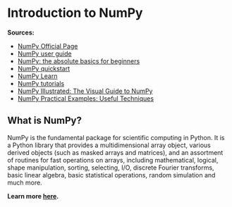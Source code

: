 # Introduction to NumPy

**Sources:**
- [NumPy Official Page](https://numpy.org/)
- [NumPy user guide](https://numpy.org/doc/stable/user/index.html)
- [NumPy: the absolute basics for beginners](https://numpy.org/doc/stable/user/absolute_beginners.html)
- [NumPy quickstart](https://numpy.org/doc/stable/user/quickstart.html)
- [NumPy Learn](https://numpy.org/learn/)
- [NumPy tutorials](https://numpy.org/numpy-tutorials/index.html)
- [NumPy Illustrated: The Visual Guide to NumPy](https://medium.com/better-programming/numpy-illustrated-the-visual-guide-to-numpy-3b1d4976de1d)
- [NumPy Practical Examples: Useful Techniques](https://realpython.com/numpy-example/#setting-up-your-working-environment)

## What is NumPy?

NumPy is the fundamental package for scientific computing in Python. It is a Python library that provides a multidimensional array object, various derived objects (such as masked arrays and matrices), and an assortment of routines for fast operations on arrays, including mathematical, logical, shape manipulation, sorting, selecting, I/O, discrete Fourier transforms, basic linear algebra, basic statistical operations, random simulation and much more.

**Learn more [here](./Introduction_to_NumPy.ipynb).**
